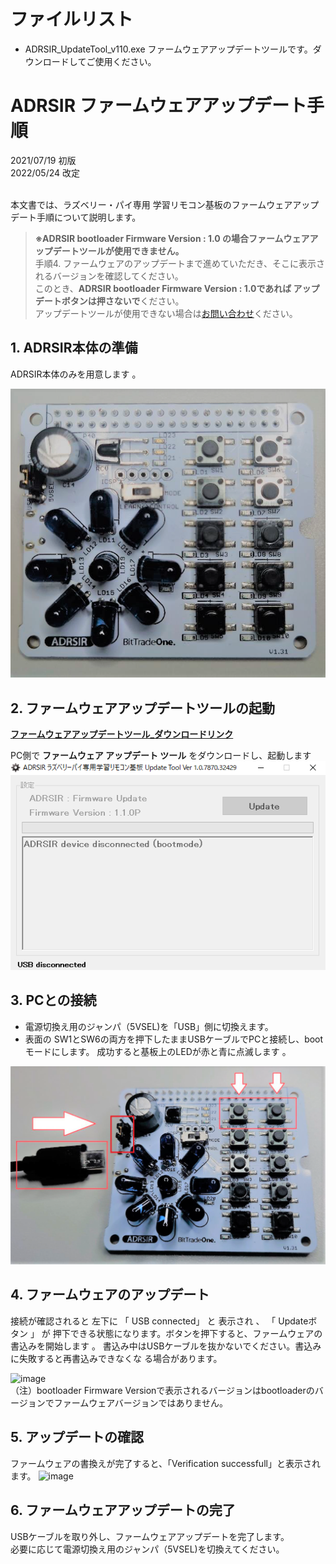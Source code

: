 # ファイルリスト

 - ADRSIR_UpdateTool_v110.exe
 ファームウェアアップデートツールです。ダウンロードしてご使用ください。


# ADRSIR ファームウェアアップデート手順
2021/07/19 初版<BR>
2022/05/24 改定<BR>
<BR>

本文書では、ラズベリー・パイ専用 学習リモコン基板のファームウェアアップデート手順について説明します。  

> <strong>※ADRSIR bootloader Firmware Version : 1.0 の場合ファームウェアアップデートツールが使用できません。</strong>  
> 手順4. ファームウェアのアップデートまで進めていただき、そこに表示されるバージョンを確認してください。  
> このとき、<strong>ADRSIR bootloader Firmware Version : 1.0であれば アップデートボタンは押さないで</strong>ください。  
> アップデートツールが使用できない場合は[お問い合わせ](https://bit-trade-one.co.jp/contactus/)ください。

## 1. ADRSIR本体の準備
ADRSIR本体のみを用意します 。

![](./img/%20%20%20ADRSIR-FWupdate-manual2022-05-24-10-33-13.png)

## 2. ファームウェアアップデートツールの起動
 
 [__ファームウェアアップデートツール_ダウンロードリンク__](https://github.com/bit-trade-one/ADRSIR_RaspberryPi_IR_Leaning_Controller/raw/master/FW_Update_tool/ADRSIR_UpdateTool_v110.exe)  
 
PC側で __ファームウェア アップデート ツール__ をダウンロードし、起動します
![](./img/%20%20%20ADRSIR-FWupdate-manual2022-05-24-10-37-23.png)

## 3. PCとの接続
 - 電源切換え用のジャンパ（5VSEL)を「USB」側に切換えます。
 - 表面の SW1とSW6の両方を押下したままUSBケーブルでPCと接続し、bootモードにします。
成功すると基板上のLEDが赤と青に点滅します 。

![](./img/ADRSIR-FWupdate-manual2022-05-24-11-34-10.png)

## 4. ファームウェアのアップデート
接続が確認されると 左下に 「 USB connected」 と 表示され 、 「 Updateボタン 」 が 押下できる状態になります。ボタンを押下すると、ファームウェアの書込みを開始します 。 書込み中はUSBケーブルを抜かないでください。書込みに失敗すると再書込みできなくな
る場合があります。<BR>

![image](https://user-images.githubusercontent.com/85532743/187592968-0a04a0ef-1400-4423-aab4-816776b49cb8.png)  
（注）bootloader Firmware Versionで表示されるバージョンはbootloaderのバージョンでファームウェアバージョンではありません。

## 5. アップデートの確認
ファームウェアの書換えが完了すると、「Verification successfull」と表示されます。
![image](https://user-images.githubusercontent.com/85532743/187593062-d9d6ca3f-3094-422e-8e38-da2bd325f628.png)


## 6. ファームウェアアップデートの完了
USBケーブルを取り外し、ファームウェアアップデートを完了します。<BR>
必要に応じて電源切換え用のジャンパ（5VSEL)を切換えてください。
